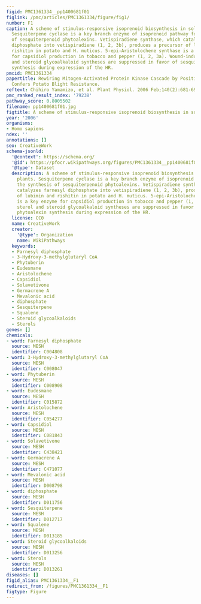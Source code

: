 ```yaml
---
figid: PMC1361334__pp1400681f01
figlink: /pmc/articles/PMC1361334/figure/fig1/
number: F1
caption: A scheme of stimulus-responsive isoprenoid biosynthesis in solanaceous plants.
  Sesquiterpene cyclase is a key branch enzyme of isoprenoid pathway for the synthesis
  of sesquiterpenoid phytoalexins. Vetispiradiene synthase, which catalyzes farnesyl
  diphosphate into vetispiradiene (1, 2, 3b), produces a precursor of lubimin and
  rishitin in potato and H. muticus. 5-epi-Aristolochene synthase is a key enzyme
  for capsidiol production in tobacco and pepper (1, 2, 3a). Wound-induced sterol
  and steroid glycoalkaloid syntheses are suppressed in favor of sesquiterpenoid phytoalexin
  synthesis during expression of the HR.
pmcid: PMC1361334
papertitle: Rewiring Mitogen-Activated Protein Kinase Cascade by Positive Feedback
  Confers Potato Blight Resistance.
reftext: Chihiro Yamamizo, et al. Plant Physiol. 2006 Feb;140(2):681-692.
pmc_ranked_result_index: '79238'
pathway_score: 0.8005502
filename: pp1400681f01.jpg
figtitle: A scheme of stimulus-responsive isoprenoid biosynthesis in solanaceous plants
year: '2006'
organisms:
- Homo sapiens
ndex: ''
annotations: []
seo: CreativeWork
schema-jsonld:
  '@context': https://schema.org/
  '@id': https://pfocr.wikipathways.org/figures/PMC1361334__pp1400681f01.html
  '@type': Dataset
  description: A scheme of stimulus-responsive isoprenoid biosynthesis in solanaceous
    plants. Sesquiterpene cyclase is a key branch enzyme of isoprenoid pathway for
    the synthesis of sesquiterpenoid phytoalexins. Vetispiradiene synthase, which
    catalyzes farnesyl diphosphate into vetispiradiene (1, 2, 3b), produces a precursor
    of lubimin and rishitin in potato and H. muticus. 5-epi-Aristolochene synthase
    is a key enzyme for capsidiol production in tobacco and pepper (1, 2, 3a). Wound-induced
    sterol and steroid glycoalkaloid syntheses are suppressed in favor of sesquiterpenoid
    phytoalexin synthesis during expression of the HR.
  license: CC0
  name: CreativeWork
  creator:
    '@type': Organization
    name: WikiPathways
  keywords:
  - Farnesyl diphosphate
  - 3-Hydroxy-3-methylglutaryl CoA
  - Phytuberin
  - Eudesmane
  - Aristolochene
  - Capsidiol
  - Solavetivone
  - Germacrene A
  - Mevalonic acid
  - diphosphate
  - Sesquiterpene
  - Squalene
  - Steroid glycoalkaloids
  - Sterols
genes: []
chemicals:
- word: Farnesyl diphosphate
  source: MESH
  identifier: C004808
- word: 3-Hydroxy-3-methylglutaryl CoA
  source: MESH
  identifier: C008047
- word: Phytuberin
  source: MESH
  identifier: C008908
- word: Eudesmane
  source: MESH
  identifier: C015872
- word: Aristolochene
  source: MESH
  identifier: C054277
- word: Capsidiol
  source: MESH
  identifier: C081843
- word: Solavetivone
  source: MESH
  identifier: C438421
- word: Germacrene A
  source: MESH
  identifier: C471077
- word: Mevalonic acid
  source: MESH
  identifier: D008798
- word: diphosphate
  source: MESH
  identifier: D011756
- word: Sesquiterpene
  source: MESH
  identifier: D012717
- word: Squalene
  source: MESH
  identifier: D013185
- word: Steroid glycoalkaloids
  source: MESH
  identifier: D013256
- word: Sterols
  source: MESH
  identifier: D013261
diseases: []
figid_alias: PMC1361334__F1
redirect_from: /figures/PMC1361334__F1
figtype: Figure
---
```

